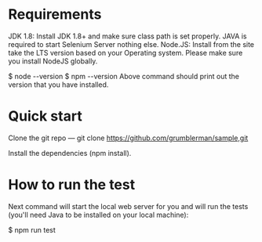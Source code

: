 # Requirements
JDK 1.8: Install JDK 1.8+ and make sure class path is set properly. JAVA is required to start Selenium Server nothing else.
Node.JS: Install from the site take the LTS version based on your Operating system. Please make sure you install NodeJS globally.

$ node --version
$ npm --version
Above command should print out the version that you have installed.

# Quick start

Clone the git repo — git clone https://github.com/grumblerman/sample,git

Install the dependencies (npm install).

# How to run the test
Next command will start the local web server for you and will run the tests (you'll need Java to be installed on your local machine):

$ npm run test
